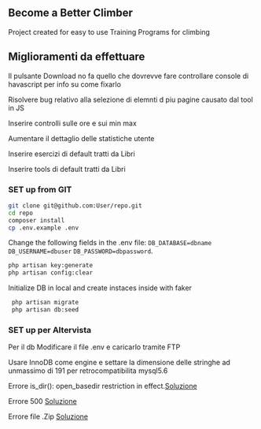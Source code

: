 ## Become a Better Climber
Project created for easy to use Training Programs for climbing

## Miglioramenti da effettuare
Il pulsante Download no fa quello che dovrevve fare controllare console di havascript per info su come fixarlo<br>

Risolvere bug relativo alla selezione di elemnti d piu pagine causato dal tool in JS<br>

Inserire controlli sulle ore e sui min max<br>

Aumentare il dettaglio delle statistiche utente<br>

Inserire esercizi di default tratti da Libri<br>

Inserire tools di default tratti da Libri<br>
### SET up from GIT

```bash
git clone git@github.com:User/repo.git 
cd repo
composer install
cp .env.example .env
```

Change the following fields in the .env file: ``DB_DATABASE=dbname`` ``DB_USERNAME=dbuser`` ``DB_PASSWORD=dbpassword``. 

```bash
php artisan key:generate
php artisan config:clear
```
Initialize DB in local and create instaces inside with faker

```bash
 php artisan migrate
 php artisan db:seed
```

### SET up per Altervista 

Per il db Modificare il file .env e caricarlo tramite FTP<br>

Usare InnoDB come engine e settare la dimensione delle stringhe ad unmassimo di 191 per retrocompatibilita mysql5.6<br>

Errore is_dir(): open_basedir restriction in effect.[Soluzione](http://forum.it.altervista.org/php-mysql-e-apache-htaccess/288179-laravel-problemi-relativi-path.html)<br>

Errore 500  [Soluzione](http://forum.it.altervista.org/php-mysql-e-apache-htaccess/282797-errore-500-installazione-laravel.html)<br>

Errore file .Zip    [Soluzione](http://forum.it.altervista.org/php-mysql-e-apache-htaccess/288176-laravel-caricamento-sito-impossibile.html)<br>
